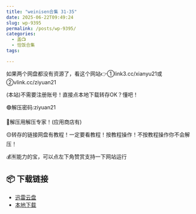 ```yaml
---
title: "weinisen合集 31-35"
date: 2025-06-22T09:49:24
slug: wp-9395
permalink: /posts/wp-9395/
categories:
  - 盖📺
  - 恰饭合集
tags:

---
```


如果两个网盘都没有资源了，看这个网站👉①link3.cc/xianyu21或②vlink.cc/ziyuan21

(本站)不需要注册账号！直接点本地下载转存OK？懂吧！

🟢解压密码:ziyuan21

🔵解压用解压专家！(应用商店有)

🟡转存的链接网盘有教程！一定要看教程！按教程操作！不按教程操作你不会解压！

💰🈶能力的宝，可以点左下角赞赏支持一下网站运行

## 📦 下载链接
- [迅雷云盘](https://blziyuan21.com/pay-download/9395?key=2b28a6b5fa&down_id=0)
- [本地下载](https://blziyuan21.com/pay-download/9395?key=2b28a6b5fa&down_id=1)

